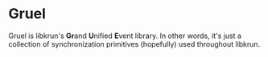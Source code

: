 # Gruel

Gruel is libkrun's **Gr**and **U**nified **E**vent library. In other words, it's just a collection of synchronization primitives (hopefully) used throughout libkrun.
